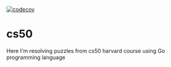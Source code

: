 [![codecov](https://codecov.io/gh/madzohan/cs50/branch/master/graph/badge.svg)](https://codecov.io/gh/madzohan/cs50)


# cs50
Here I'm resolving puzzles from cs50 harvard course using Go programming language
